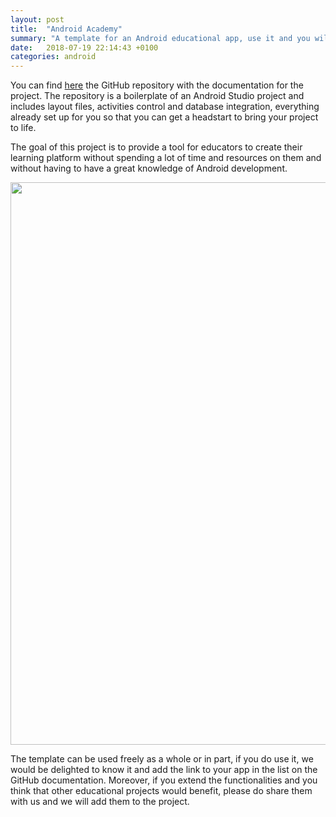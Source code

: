 ```yaml
---
layout: post
title:  "Android Academy"
summary: "A template for an Android educational app, use it and you will only need to focus on the contents of your courses in order to quickly launch your app idea."
date:   2018-07-19 22:14:43 +0100
categories: android
---
```


You can find [here](https://github.com/gcorso/android_academy) the GitHub repository with the documentation for the project. The repository is a boilerplate of an Android Studio project and includes layout files, activities control and database integration, everything already set up for you so that you can get a headstart to bring your project to life. 

The goal of this project is to provide a tool for educators to create their learning platform without spending a lot of time and resources on them and without having to have a great knowledge of Android development.

<p align="center">
  <img width="900"  src="https://raw.githubusercontent.com/gcorso/android_academy/master/images/show1.jpg">
</p>

The template can be used freely as a whole or in part, if you do use it, we would be delighted to know it and add the link to your app in the list on the GitHub documentation. Moreover, if you extend the functionalities and you think that other educational projects would benefit, please do share them with us and we will add them to the project. 

